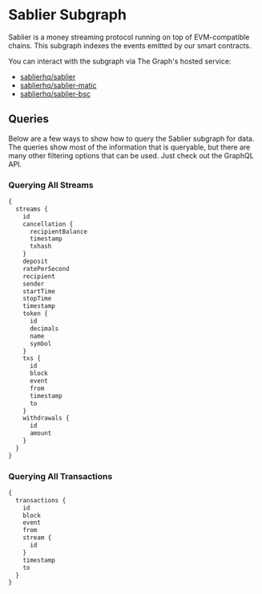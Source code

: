 # Sablier Subgraph

Sablier is a money streaming protocol running on top of EVM-compatible chains. This subgraph indexes the events emitted by our smart contracts.

You can interact with the subgraph via The Graph's hosted service:

- [sablierhq/sablier](https://thegraph.com/explorer/subgraph/sablierhq/sablier)
- [sablierhq/sablier-matic](https://thegraph.com/explorer/subgraph/sablierhq/sablier-matic)
- [sablierhq/sablier-bsc](https://thegraph.com/explorer/subgraph/sablierhq/sablier-bsc)

## Queries

Below are a few ways to show how to query the Sablier subgraph for data. The queries show most of the information that
is queryable, but there are many other filtering options that can be used. Just check out the GraphQL API.

### Querying All Streams

```graphql
{
  streams {
    id
    cancellation {
      recipientBalance
      timestamp
      txhash
    }
    deposit
    ratePerSecond
    recipient
    sender
    startTime
    stopTime
    timestamp
    token {
      id
      decimals
      name
      symbol
    }
    txs {
      id
      block
      event
      from
      timestamp
      to
    }
    withdrawals {
      id
      amount
    }
  }
}
```

### Querying All Transactions

```graphql
{
  transactions {
    id
    block
    event
    from
    stream {
      id
    }
    timestamp
    to
  }
}
```
